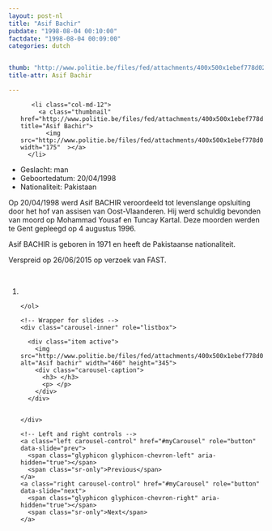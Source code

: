 ```yaml
---
layout: post-nl
title: "Asif Bachir"
pubdate: "1998-08-04 00:10:00"
factdate: "1998-08-04 00:09:00"
categories: dutch


thumb: "http://www.politie.be/files/fed/attachments/400x500x1ebef778d028aedb9e3949a77a848d8c_thumb.JPG.pagespeed.ic.2GH5EBlMR7.jpg"
title-attr: Asif Bachir

---
```


<div class="row">

  <div class="col-xs-6 col-md-4">
<ul class="row polaroids">

       <li class="col-md-12">  
         <a class="thumbnail" href="http://www.politie.be/files/fed/attachments/400x500x1ebef778d028aedb9e3949a77a848d8c_thumb.JPG.pagespeed.ic.2GH5EBlMR7.jpg" title="Asif Bachir">
           <img src="http://www.politie.be/files/fed/attachments/400x500x1ebef778d028aedb9e3949a77a848d8c_thumb.JPG.pagespeed.ic.2GH5EBlMR7.jpg" width="175"  ></a>
      </li>  

  </ul>

  
  </div>
  <div class="col-xs-12 col-md-8">
 
<ul>
<li>Geslacht: man</li>
<li>Geboortedatum: 20/04/1998</li>
<li>Nationaliteit: Pakistaan</li>
</ul> 


<p>Op 20/04/1998 werd Asif BACHIR veroordeeld tot levenslange opsluiting door het hof van assisen van Oost-Vlaanderen. Hij werd schuldig bevonden van moord op Mohammad Yousaf en Tuncay Kartal. Deze moorden werden te Gent gepleegd op 4 augustus 1996.</p>

<p>Asif BACHIR is geboren in 1971 en heeft de Pakistaanse nationaliteit.</p>

<p>Verspreid op 26/06/2015 op verzoek van FAST.</p>

<!-- SLIDER -->
<div class="container"  class="col-xs-12 col-md-12">
  <br>
  <div id="myCarousel" class="carousel slide" data-ride="carousel">
    <!-- Indicators -->
    <ol class="carousel-indicators">
      <li data-target="#myCarousel" data-slide-to="0" class="active"></li>

    </ol>

    <!-- Wrapper for slides -->
    <div class="carousel-inner" role="listbox">

      <div class="item active">
        <img src="http://www.politie.be/files/fed/attachments/400x500x1ebef778d028aedb9e3949a77a848d8c_thumb.JPG.pagespeed.ic.2GH5EBlMR7.jpg" alt="Asif bachir" width="460" height="345">
        <div class="carousel-caption">
          <h3> </h3>
          <p> </p>
        </div>
      </div>

  
    </div>

    <!-- Left and right controls -->
    <a class="left carousel-control" href="#myCarousel" role="button" data-slide="prev">
      <span class="glyphicon glyphicon-chevron-left" aria-hidden="true"></span>
      <span class="sr-only">Previous</span>
    </a>
    <a class="right carousel-control" href="#myCarousel" role="button" data-slide="next">
      <span class="glyphicon glyphicon-chevron-right" aria-hidden="true"></span>
      <span class="sr-only">Next</span>
    </a>
  </div>
</div>

  <link rel="stylesheet" href="http://maxcdn.bootstrapcdn.com/bootstrap/3.3.5/css/bootstrap.min.css">
  <script src="https://ajax.googleapis.com/ajax/libs/jquery/1.11.3/jquery.min.js"></script>
  <script src="http://maxcdn.bootstrapcdn.com/bootstrap/3.3.5/js/bootstrap.min.js"></script>
  <!-- SLIDER -->
  
</div>


</div>

